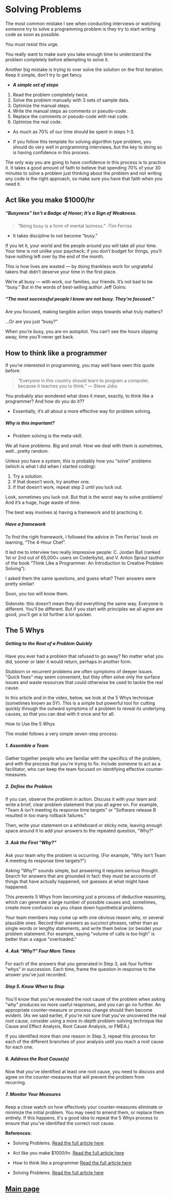 # Solving Problems

The most common mistake I see when conducting interviews or watching someone try to solve a programming problem is they try to start writing code as soon as possible.

You must resist this urge.

You really want to make sure you take enough time to understand the problem completely before attempting to solve it.

Another big mistake is trying to over solve the solution on the first iteration.  Keep it simple, don’t try to get fancy.

- ***A simple set of steps***

1. Read the problem completely twice.
2. Solve the problem manually with 3 sets of sample data.
3. Optimize the manual steps.
4. Write the manual steps as comments or pseudo-code.
5. Replace the comments or pseudo-code with real code.
6. Optimize the real code.

- As much as 70% of our time should be spent in steps 1-3.

- If you follow this template for solving algorithm type problem, you should do very well in programming interviews, but the key to doing so is having confidence in this process.

The only way you are going to have confidence in this process is to practice it.  It takes a good amount of faith to believe that spending 70% of your 30 minutes to solve a problem just thinking about the problem and not writing any code is the right approach, so make sure you have that faith when you need it.

## Act like you make $1000/hr

##### “Busyness” Isn’t a Badge of Honor; It’s a Sign of Weakness.

> “Being busy is a form of mental laziness.” -Tim Ferriss

- It takes discipline to not become “busy.”

If you let it, your world and the people around you will take all your time. Your time is not unlike your paycheck; if you don’t budget for things, you’ll have nothing left over by the end of the month.

This is how lives are wasted — by doing thankless work for ungrateful takers that didn’t deserve your time in the first place.

We’re all busy — with work, our families, our friends. It’s not bad to be “busy.” But in the words of best-selling author Jeff Goins:

##### “The most successful people I know are not busy. They’re focused.”

Are you focused, making tangible action steps towards what truly matters?

…Or are you just “busy?”

When you’re busy, you are on autopilot. You can’t see the hours slipping away, time you’ll never get back.

## How to think like a programmer

If you’re interested in programming, you may well have seen this quote before:

> “Everyone in this country should learn to program a computer, because it teaches you to think.” — Steve Jobs

You probably also wondered what does it mean, exactly, to think like a programmer? And how do you do it??

- Essentially, it’s all about a more effective way for problem solving.

##### Why is this important?

- Problem solving is the meta-skill.

We all have problems. Big and small. How we deal with them is sometimes, well…pretty random.

Unless you have a system, this is probably how you “solve” problems (which is what I did when I started coding):

1. Try a solution.
2. If that doesn’t work, try another one.
3. If that doesn’t work, repeat step 2 until you luck out.

Look, sometimes you luck out. But that is the worst way to solve problems! And it’s a huge, huge waste of time.

The best way involves a) having a framework and b) practicing it.

##### Have a framework

To find the right framework, I followed the advice in Tim Ferriss’ book on learning, “The 4-Hour Chef”.

It led me to interview two really impressive people: C. Jordan Ball (ranked 1st or 2nd out of 65,000+ users on Coderbyte), and V. Anton Spraul (author of the book “Think Like a Programmer: An Introduction to Creative Problem Solving”).

I asked them the same questions, and guess what? Their answers were pretty similar!

Soon, you too will know them.

Sidenote: this doesn’t mean they did everything the same way. Everyone is different. You’ll be different. But if you start with principles we all agree are good, you’ll get a lot further a lot quicker.

## The 5 Whys

##### Getting to the Root of a Problem Quickly

Have you ever had a problem that refused to go away? No matter what you did, sooner or later it would return, perhaps in another form.

Stubborn or recurrent problems are often symptoms of deeper issues. "Quick fixes" may seem convenient, but they often solve only the surface issues and waste resources that could otherwise be used to tackle the real cause.

In this article and in the video, below, we look at the 5 Whys technique (sometimes known as 5Y). This is a simple but powerful tool for cutting quickly through the outward symptoms of a problem to reveal its underlying causes, so that you can deal with it once and for all.

How to Use the 5 Whys

The model follows a very simple seven-step process:
##### 1. Assemble a Team

Gather together people who are familiar with the specifics of the problem, and with the process that you're trying to fix. Include someone to act as a facilitator, who can keep the team focused on identifying effective counter-measures.

##### 2. Define the Problem

If you can, observe the problem in action. Discuss it with your team and write a brief, clear problem statement that you all agree on. For example, "Team A isn't meeting its response time targets" or "Software release B resulted in too many rollback failures."

Then, write your statement on a whiteboard or sticky note, leaving enough space around it to add your answers to the repeated question, "Why?"

##### 3. Ask the First "Why?"

Ask your team why the problem is occurring. (For example, "Why isn't Team A meeting its response time targets?")

Asking "Why?" sounds simple, but answering it requires serious thought. Search for answers that are grounded in fact: they must be accounts of things that have actually happened, not guesses at what might have happened.

This prevents 5 Whys from becoming just a process of deductive reasoning, which can generate a large number of possible causes and, sometimes, create more confusion as you chase down hypothetical problems.

Your team members may come up with one obvious reason why, or several plausible ones. Record their answers as succinct phrases, rather than as single words or lengthy statements, and write them below (or beside) your problem statement. For example, saying "volume of calls is too high" is better than a vague "overloaded."

##### 4. Ask "Why?" Four More Times

For each of the answers that you generated in Step 3, ask four further "whys" in succession. Each time, frame the question in response to the answer you've just recorded.

##### Step 5. Know When to Stop

You'll know that you've revealed the root cause of the problem when asking "why" produces no more useful responses, and you can go no further. An appropriate counter-measure or process change should then become evident. (As we said earlier, if you're not sure that you've uncovered the real root cause, consider using a more in-depth problem-solving technique like Cause and Effect Analysis, Root Cause Analysis, or FMEA.)

If you identified more than one reason in Step 3, repeat this process for each of the different branches of your analysis until you reach a root cause for each one.

##### 6. Address the Root Cause(s)

Now that you've identified at least one root cause, you need to discuss and agree on the counter-measures that will prevent the problem from recurring.

##### 7. Monitor Your Measures

Keep a close watch on how effectively your counter-measures eliminate or minimize the initial problem. You may need to amend them, or replace them entirely. If this happens, it's a good idea to repeat the 5 Whys process to ensure that you've identified the correct root cause.

**References:**

- Solving Problems. [Read the full article here](https://simpleprogrammer.com/solving-problems-breaking-it-down/)

- Act like you make $1000/hr. [Read the full article here](https://medium.com/swlh/pretend-your-time-is-worth-1-000-hour-and-youll-become-100x-more-productive-f04628bb3e6d)

- How to think like a programmer [Read the full article here](https://www.freecodecamp.org/news/how-to-think-like-a-programmer-lessons-in-problem-solving-d1d8bf1de7d2/)

- Solving Problems. [Read the full article here](https://www.mindtools.com/pages/article/newTMC_5W.htm)

## [Main page](https://amjadmesmar.github.io/reading-notes/)
